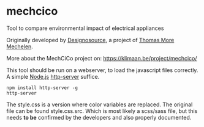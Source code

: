 # mechcico
Tool to compare environmental impact of electrical appliances

Originally developed by [Designosource](https://designosource.be/), 
a project of [Thomas More Mechelen](https://www.thomasmore.be/).

More about the MechCiCo project on: https://klimaan.be/project/mechcico/

This tool should be run on a webserver, to load the javascript files correctly.
A simple [Node.js](https://nodejs.org/en/) 
[http-server](https://github.com/http-party/http-server#readme) suffice.

```
npm install http-server -g
http-server
```

The style.css is a version where color variables are replaced.
The original file can be found style.css.src. Which is most likely a scss/sass file,
but this needs **to be** confirmed by the developers and also properly documented.